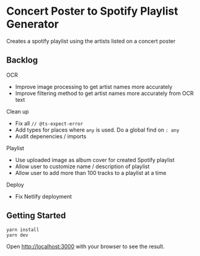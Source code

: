 # Concert Poster to Spotify Playlist Generator

Creates a spotify playlist using the artists listed on a concert poster

## Backlog

OCR

- Improve image processing to get artist names more accurately
- Improve filtering method to get artist names more accurately from OCR text

Clean up

- Fix all `// @ts-expect-error`
- Add types for places where `any` is used. Do a global find on `: any`
- Audit depenencies / imports

Playlist

- Use uploaded image as album cover for created Spotify playlist
- Allow user to customize name / description of playlist
- Allow user to add more than 100 tracks to a playlist at a time

Deploy
- Fix Netlify deployment

## Getting Started

```
yarn install
yarn dev
```

Open [http://localhost:3000](http://localhost:3000) with your browser to see the result.
